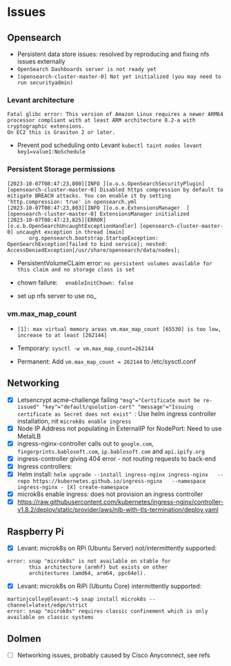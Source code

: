 # Issues

## Opensearch

- Persistent data store issues: resolved by reproducing and fixing nfs issues externally
- `OpenSearch Dashboards server is not ready yet`
- `[opensearch-cluster-master-0] Not yet initialized (you may need to run securityadmin)  `

### Levant architecture

```text
Fatal glibc error: This version of Amazon Linux requires a newer ARM64 processor compliant with at least ARM architecture 8.2-a with cryptographic extensions. 
On EC2 this is Graviton 2 or later.
```

- Prevent pod scheduling onto Levant `kubectl taint nodes levant key1=value1:NoSchedule`

### Persistent Storage permissions

```text
[2023-10-07T08:47:23,800][INFO ][o.o.s.OpenSearchSecurityPlugin] [opensearch-cluster-master-0] Disabled https compression by default to mitigate BREACH attacks. You can enable it by setting 'http.compression: true' in opensearch.yml
[2023-10-07T08:47:23,803][INFO ][o.o.e.ExtensionsManager  ] [opensearch-cluster-master-0] ExtensionsManager initialized 
[2023-10-07T08:47:23,825][ERROR][o.o.b.OpenSearchUncaughtExceptionHandler] [opensearch-cluster-master-0] uncaught exception in thread [main]
       org.opensearch.bootstrap.StartupException: OpenSearchException[failed to bind service]; nested: AccessDeniedException[/usr/share/opensearch/data/nodes];       
```

- PersistentVolumeCLaim error: `no persistent volumes available for this claim and no storage class is set  `
- chown failure: `  enableInitChown: false`

- set up nfs server to use no_

### vm.max_map_count

- `[1]: max virtual memory areas vm.max_map_count [65530] is too low, increase to at least [262144]`

- Temporary: `sysctl -w vm.max_map_count=262144`
- Permanent: Add `vm.max_map_count = 262144` to /etc/sysctl.conf


## Networking

- [X] Letsencrypt acme-challenge failing `"msg"="Certificate must be re-issued" "key"="default/qsolution-cert" "message"="Issuing certificate as Secret does not exist" `: Use helm ingress controller installation, nit `microk8s enable ingress`
- [X] Node IP Address not populating in ExternalIP for NodePort: Need to use MetalLB
- [X] ingress-nginx-controller calls out to `google.com`, `fingerprints.bablosoft.com`, `ip.bablosoft.com` and `api.ipify.org`
- [X] ingress-controller giving 404 error - not routing requests to back-end
- [X] Ingress controllers:
- [X] Helm install: `helm upgrade --install ingress-nginx ingress-nginx   --repo https://kubernetes.github.io/ingress-nginx   --namespace ingress-nginx - [X] create-namespace`
- [X] microk8s enable ingress: does not provision an ingress controller
- [X] <https://raw.githubusercontent.com/kubernetes/ingress-nginx/controller-v1.8.2/deploy/static/provider/aws/nlb-with-tls-termination/deploy.yaml>

## Raspberry Pi

- [X] Levant: microk8s on RPi (Ubuntu Server) not/intermittently supported:

```text
error: snap "microk8s" is not available on stable for
       this architecture (armhf) but exists on other
       architectures (amd64, arm64, ppc64el).
```

- [X] Levant: microk8s on RiPi (Ubuntu Core) intermittently supported:

```text
martinjcolley@levant:~$ snap install microk8s --channel=latest/edge/strict
error: snap "microk8s" requires classic confinement which is only available on classic systems
```

## Dolmen

- [ ] Networking issues, probably caused by Cisco Anyconnect, see refs
